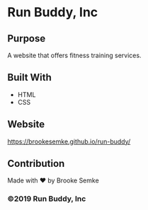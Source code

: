 # Run Buddy, Inc

## Purpose
A website that offers fitness training services. 

## Built With
* HTML
* CSS

## Website
https://brookesemke.github.io/run-buddy/

## Contribution
Made with ❤️ by Brooke Semke

### ©️2019 Run Buddy, Inc 
